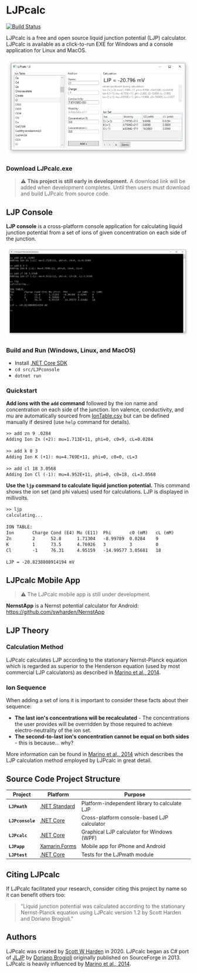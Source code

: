 # LJPcalc

[![Build Status](https://dev.azure.com/swharden/swharden/_apis/build/status/swharden.LJPcalc?branchName=master)](https://dev.azure.com/swharden/swharden/_build/latest?definitionId=7&branchName=master)

LJPcalc is a free and open source liquid junction potential (LJP) calculator. LJPcalc is available as a click-to-run EXE for Windows and a console application for Linux and MacOS.

![](src/LJPcalc/screenshot.jpg)

### Download LJPcalc.exe
> ⚠️ **This project is still early in development.** A download link will be added when development completes. Until then users must download and build LJPcalc from source code.

## LJP Console

**LJP console** is a cross-platform console application for calculating liquid junction potential from a set of ions of given concentration on each side of the junction.

![](src/LJPconsole/screenshot.jpg)

### Build and Run (Windows, Linux, and MacOS)
* Install [.NET Core SDK](https://dotnet.microsoft.com/download)
* `cd src/LJPconsole`
* `dotnet run`

### Quickstart

**Add ions with the `add` command** followed by the ion name and concentration on each side of the junction. Ion valence, conductivity, and mu are automatically sourced from [IonTable.csv](IonTable.csv) but can be defined manually if desired (use `help` command for details).

```
>> add zn 9 .0284
Adding Ion Zn (+2): mu=1.713E+11, phi=0, c0=9, cL=0.0284

>> add k 0 3
Adding Ion K (+1): mu=4.769E+11, phi=0, c0=0, cL=3

>> add cl 18 3.0568
Adding Ion Cl (-1): mu=4.952E+11, phi=0, c0=18, cL=3.0568
```

**Use the `ljp` command to calculate liquid junction potential.** This command shows the ion set (and phi values) used for calculations. LJP is displayed in millivolts.

```
>> ljp
calculating...

ION TABLE:
Ion       Charge Cond (E4) Mu (E11)  Phi       c0 (mM)   cL (mM)
Zn        2      52.8      1.71304   -8.99789  0.0284    9
K         1      73.5      4.76926   3         3         0
Cl        -1     76.31     4.95159   -14.99577 3.05681   18

LJP = -20.8238808914194 mV
```

## LJPcalc Mobile App

> ⚠️ The LJPcalc mobile app is still under development.

**NernstApp** is a Nernst potential calculator for Android: https://github.com/swharden/NernstApp

## LJP Theory

### Calculation Method

LJPcalc calculates LJP according to the stationary Nernst-Planck equation which is regarded as superior to the Henderson equation (used by most commercial LJP calculators) as described in [Marino et al., 2014](https://arxiv.org/abs/1403.3640).

### Ion Sequence

When adding a set of ions it is important to consider these facts about their sequence:

* **The last ion's concentrations will be recalculated** - The concentrations the user provides will be overridden by those required to achieve electro-neutrality of the ion set. 
* **The second-to-last ion's concentration cannot be equal on both sides** - this is because... why?

More information can be found in [Marino et al., 2014](https://arxiv.org/abs/1403.3640) which describes the LJP calculation method employed by LJPcalc in great detail.


## Source Code Project Structure

Project | Platform | Purpose
---|---|---
**`LJPmath`** | [.NET Standard](https://docs.microsoft.com/en-us/dotnet/standard/net-standard) | Platform-independent library to calculate LJP
**`LJPconsole`** | [.NET Core](https://en.wikipedia.org/wiki/.NET_Core) | Cross-platform console-based LJP calculator
**`LJPcalc`** | [.NET Core](https://en.wikipedia.org/wiki/.NET_Core) | Graphical LJP calculator for Windows (WPF)
**`LJPapp`** | [Xamarin.Forms](https://dotnet.microsoft.com/apps/xamarin/xamarin-forms) | Mobile app for iPhone and Android
**`LJPtest`** | [.NET Core](https://en.wikipedia.org/wiki/.NET_Core) | Tests for the LJPmath module

## Citing LJPcalc

If LJPcalc facilitated your research, consider citing this project by name so it can benefit others too:

> "Liquid junction potential was calculated according to the stationary Nernst-Planck equation using LJPcalc version 1.2 by Scott Harden and Doriano Brogioli."

## Authors
LJPcalc was created by [Scott W Harden](http://swharden.com/) in 2020. LJPcalc began as C# port of [JLJP](https://github.com/swharden/JLJP) by [Doriano Brogioli](https://sites.google.com/site/dbrogioli/) originally published on SourceForge in 2013. LJPcalc is heavily influenced by [Marino et al., 2014](https://arxiv.org/abs/1403.3640).
